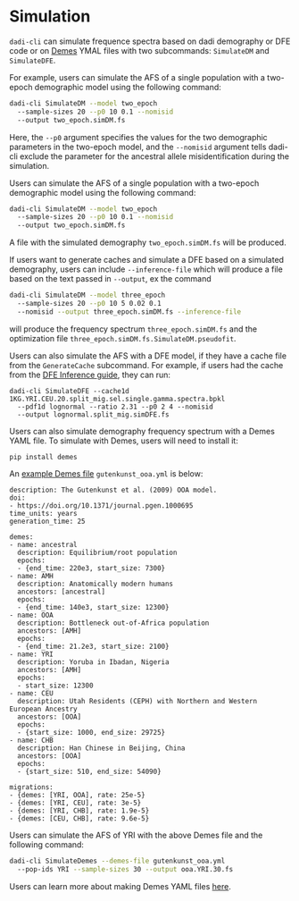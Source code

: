 # Simulation

`dadi-cli` can simulate frequence spectra based on dadi demography or DFE code or on [Demes](https://popsim-consortium.github.io/demes-spec-docs/main/introduction.html) YMAL files with two subcommands: `SimulateDM` and `SimulateDFE`.

For example, users can simulate the AFS of a single population with a two-epoch demographic model using the following command:
```bash
dadi-cli SimulateDM --model two_epoch 
  --sample-sizes 20 --p0 10 0.1 --nomisid 
  --output two_epoch.simDM.fs
```
Here, the `--p0` argument specifies the values for the two demographic parameters in the two-epoch model, and the `--nomisid` argument tells dadi-cli exclude the parameter for the ancestral allele misidentification during the simulation.



Users can simulate the AFS of a single population with a two-epoch demographic model using the following command:
```bash
dadi-cli SimulateDM --model two_epoch 
  --sample-sizes 20 --p0 10 0.1 --nomisid 
  --output two_epoch.simDM.fs
```
A file with the simulated demography `two_epoch.simDM.fs` will be produced. 

If users want to generate caches and simulate a DFE based on a simulated demography, users can include `--inference-file` which will produce a file based on the text passed in `--output`, ex the command
```bash
dadi-cli SimulateDM --model three_epoch 
  --sample-sizes 20 --p0 10 5 0.02 0.1 
  --nomisid --output three_epoch.simDM.fs --inference-file
```
will produce the frequency spectrum `three_epoch.simDM.fs` and the optimization file `three_epoch.simDM.fs.SimulateDM.pseudofit`.

Users can also simulate the AFS with a DFE model, if they have a cache file from the `GenerateCache` subcommand. For example, if users had the cache from the [DFE Inference guide](https://dadi-cli.readthedocs.io/en/latest/userguide/dfe/#generating-caches-for-dfe-inference), they can run:
```
dadi-cli SimulateDFE --cache1d 1KG.YRI.CEU.20.split_mig.sel.single.gamma.spectra.bpkl 
  --pdf1d lognormal --ratio 2.31 --p0 2 4 --nomisid 
  --output lognormal.split_mig.simDFE.fs
```

Users can also simulate demography frequency spectrum with a Demes YAML file. To simulate with Demes, users will need to install it:
```
pip install demes
```

An [example Demes file](https://github.com/popsim-consortium/demes-python/tree/main/examples) `gutenkunst_ooa.yml` is below: 
```
description: The Gutenkunst et al. (2009) OOA model.
doi:
- https://doi.org/10.1371/journal.pgen.1000695
time_units: years
generation_time: 25

demes:
- name: ancestral
  description: Equilibrium/root population
  epochs:
  - {end_time: 220e3, start_size: 7300}
- name: AMH
  description: Anatomically modern humans
  ancestors: [ancestral]
  epochs:
  - {end_time: 140e3, start_size: 12300}
- name: OOA
  description: Bottleneck out-of-Africa population
  ancestors: [AMH]
  epochs:
  - {end_time: 21.2e3, start_size: 2100}
- name: YRI
  description: Yoruba in Ibadan, Nigeria
  ancestors: [AMH]
  epochs:
  - start_size: 12300
- name: CEU
  description: Utah Residents (CEPH) with Northern and Western European Ancestry
  ancestors: [OOA]
  epochs:
  - {start_size: 1000, end_size: 29725}
- name: CHB
  description: Han Chinese in Beijing, China
  ancestors: [OOA]
  epochs:
  - {start_size: 510, end_size: 54090}

migrations:
- {demes: [YRI, OOA], rate: 25e-5}
- {demes: [YRI, CEU], rate: 3e-5}
- {demes: [YRI, CHB], rate: 1.9e-5}
- {demes: [CEU, CHB], rate: 9.6e-5}
```
Users can simulate the AFS of YRI with the above Demes file and the following command:
```bash
dadi-cli SimulateDemes --demes-file gutenkunst_ooa.yml 
  --pop-ids YRI --sample-sizes 30 --output ooa.YRI.30.fs
```

Users can learn more about making Demes YAML files [here](https://popsim-consortium.github.io/demes-spec-docs/main/tutorial.html).
